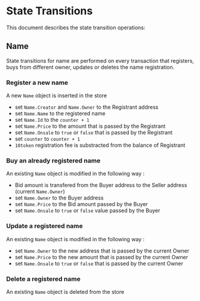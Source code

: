 <!--
order: 2
-->

# State Transitions

This document describes the state transition operations:

## Name
State transitions for name are performed on every transaction that registers,
buys from different owner, updates or deletes the name registration.

### Register a new name

A new `Name` object is inserted in the store

- set `Name.Creator` and `Name.Owner` to the Registrant address
- set `Name.Name` to the registered name
- set `Name.Id` to the `counter + 1`
- set `Name.Price` to the amount that is passed by the Registrant
- set `Name.Onsale` to `true` or `false` that is passed by the Registrant
- set `counter` to `counter + 1`
- `10token` registration fee is substracted from the balance of Registrant

### Buy an already registered name

An existing `Name` object is modified in the following way :

- Bid amount is transfered from the Buyer address to the Seller address (current `Name.Owner`)
- set `Name.Owner` to the Buyer address
- set `Name.Price` to the Bid amount passed by the Buyer
- set `Name.Onsale` to `true` or `false` value passed by the Buyer

### Update a registered name

An existing `Name` object is modified in the following way :

- set `Name.Owner` to the new address that is passed by the current Owner
- set `Name.Price` to the new amount that is passed by the current Owner
- set `Name.Onsale` to `true` or `false` that is passed by the current Owner

### Delete a registered name

An existing `Name` object is deleted from the store


